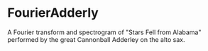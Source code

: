 # FourierAdderly
A Fourier transform and spectrogram of "Stars Fell from Alabama" performed by the great Cannonball Adderley on the alto sax.
